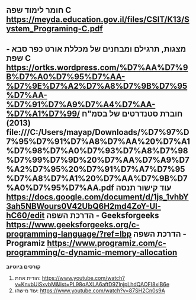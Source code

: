 **חומר לימוד שפה C**
https://meyda.education.gov.il/files/CSIT/K13/System_Programing-C.pdf
------------------
**מצגות, תרגילם ומבחנים של מכללת אורט כפר סבא - שפת C**
https://ortks.wordpress.com/%D7%AA%D7%9B%D7%A0%D7%95%D7%AA-%D7%9E%D7%A2%D7%A8%D7%9B%D7%95%D7%AA-%D7%91%D7%A9%D7%A4%D7%AA-%D7%A1%D7%99/
**חוברת סטנדרטים של בסמ"ח (2013)**
	file:///C:/Users/mayap/Downloads/%D7%97%D7%95%D7%91%D7%A8%D7%AA%20%D7%A1%D7%98%D7%A0%D7%93%D7%A8%D7%98%D7%99%D7%9D%20%D7%AA%D7%A9%D7%A2%D7%95%20%D7%91%D7%A7%D7%95%D7%A8%D7%A1%20%D7%AA%D7%9B%D7%A0%D7%95%D7%AA.pdf
	עוד קישור תנסה
	https://docs.google.com/document/d/1js_1vhbY3ah5NBWours0V42UbQ6H2md4ZoY-Ul-hC60/edit
**הדרכת השפה - Geeksforgeeks** 
https://www.geeksforgeeks.org/c-programming-language/?ref=lbp
**הדרכת השפה - Programiz**
https://www.programiz.com/c-programming/c-dynamic-memory-allocation
--------------------------------------------------------------------------
**קורסים ביוטיוב**
1. הודית אחת: https://www.youtube.com/watch?v=KnvbUiSxvbM&list=PL98qAXLA6aftD9ZlnjpLhdQAOFI8xIB6e
2. עוד מישהו: https://www.youtube.com/watch?v=87SH2Cn0s9A
